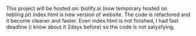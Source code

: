 This project will be hosted on: biolify.ai (now temporary hosted on liebling.pl)
index.html is new version of website. The code is refactored and it become cleaner and faster.
Even index.html is not finished, I had fast deadline (i know about it 2days before) so the code is not satysfying.
